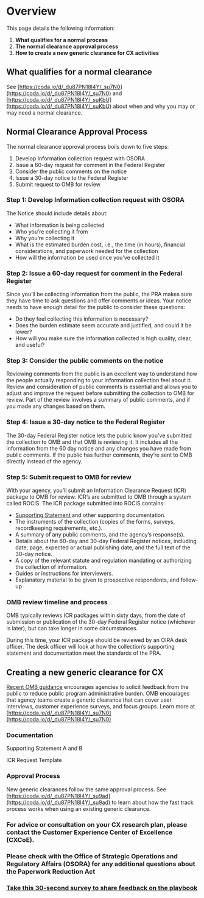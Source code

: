 # Overview

This page details the following information:

1. **What qualifies for a normal process**
2. **The normal clearance approval process**
3. **How to create a new generic clearance for CX activities**



## What qualifies for a normal clearance

See [https://coda.io/d/_du87PN18l4Y/_su7N0](https://coda.io/d/_du87PN18l4Y/_su7N0)  and [https://coda.io/d/_du87PN18l4Y/_suKbU](https://coda.io/d/_du87PN18l4Y/_suKbU) about when and why you may or may need a normal clearance. 



## Normal Clearance Approval Process 

The normal clearance approval process boils down to five steps:

1. Develop Information collection request with OSORA
2. Issue a 60-day request for comment in the Federal Register
3. Consider the public comments on the notice
4. Issue a 30-day notice to the Federal Register
5. Submit request to OMB for review



### Step 1: Develop Information collection request with OSORA

The Notice should include details about:

- What information is being collected
- Who you’re collecting it from
- Why you’re collecting it
- What is the estimated burden cost, i.e., the time (in hours), financial considerations, and paperwork needed for the collection
- How will the information be used once you’ve collected it

### Step 2: Issue a 60-day request for comment in the Federal Register

Since you’ll be collecting information from the public, the PRA makes sure they have time to ask questions and offer comments or ideas. Your notice needs to have enough detail for the public to consider these questions:

- Do they feel collecting this information is necessary?
- Does the burden estimate seem accurate and justified, and could it be lower?
- How will you make sure the information collected is high quality, clear, and useful?

### Step 3: Consider the public comments on the notice

Reviewing comments from the public is an excellent way to understand how the people actually responding to your information collection feel about it. Review and consideration of public comments is essential and allows you to adjust and improve the request before submitting the collection to OMB for review. Part of the review involves a summary of public comments, and if you made any changes based on them.

### Step 4: Issue a 30-day notice to the Federal Register

The 30-day Federal Register notice lets the public know you’ve submitted the collection to OMB and that OMB is reviewing it. It includes all the information from the 60 day notice and any changes you have made from public comments. If the public has further comments, they’re sent to OMB directly instead of the agency.

### Step 5: Submit request to OMB for review

With your agency, you’ll submit an Information Clearance Request (ICR) package to OMB for review. ICR’s are submitted to OMB through a system called ROCIS. The ICR package submitted into ROCIS contains:

- [Supporting Statement](https://pra.digital.gov/clearance-process/supporting-statement) and other supporting documentation.
- The instruments of the collection (copies of the forms, surveys, recordkeeping requirements, etc.).
- A summary of any public comments, and the agency’s response(s).
- Details about the 60-day and 30-day Federal Register notices, including date, page, expected or actual publishing date, and the full text of the 30-day notice.
- A copy of the relevant statute and regulation mandating or authorizing the collection of information.
- Guides or instructions for interviewers.
- Explanatory material to be given to prospective respondents, and follow-up



### OMB review timeline and process

OMB typically reviews ICR packages within sixty days, from the date of submission or publication of the 30-day Federal Register notice (whichever is later), but can take longer in some circumstances.

During this time, your ICR package should be reviewed by an OIRA desk officer. The desk officer will look at how the collection’s supporting statement and documentation meet the standards of the PRA.



## Creating a new generic clearance for CX

[Recent OMB guidance](https://www.whitehouse.gov/wp-content/uploads/2022/04/M-22-10.pdf) encourages agencies to solicit feedback from the public to reduce public program administrative burden. OMB encourages that agency teams create a generic clearance that can cover user interviews, customer experience surveys, and focus groups. Learn more at [https://coda.io/d/_du87PN18l4Y/_su7N0](https://coda.io/d/_du87PN18l4Y/_su7N0) 



### Documentation

Supporting Statement A and B





ICR Request Template





### Approval Process

New generic clearances follow the same approval process. See [https://coda.io/d/_du87PN18l4Y/_su9ad](https://coda.io/d/_du87PN18l4Y/_su9ad) to learn about how the fast track process works when using an existing generic clearance. 







### For advice or consultation on your CX research plan,  please contact the Customer Experience Center of Excellence (CXCoE). 



### Please check with the Office of Strategic Operations and Regulatory Affairs (OSORA) for any additional questions about the Paperwork Reduction Act

### [Take this 30-second survey to share feedback on the playbook](https://touchpoints.app.cloud.gov/touchpoints/e23d80bc/submit)

